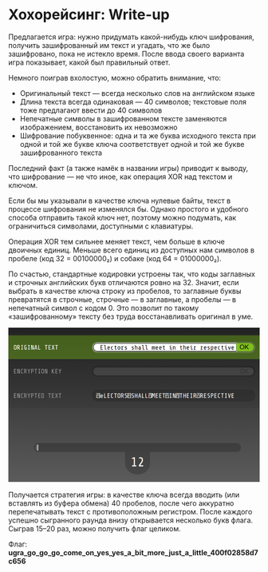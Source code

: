 # Хохорейсинг: Write-up

Предлагается игра: нужно придумать какой-нибудь ключ шифрования, получить зашифрованный им текст и угадать, что же было зашифровано, пока не истекло время. После ввода своего варианта игра показывает, какой был правильный ответ.

Немного поиграв вхолостую, можно обратить внимание, что:

* Оригинальный текст — всегда несколько слов на английском языке
* Длина текста всегда одинаковая — 40 символов; текстовые поля тоже предлагают ввести до 40 символов
* Непечатные символы в зашифрованном тексте заменяются изображением, восстановить их невозможно
* Шифрование побуквенное: одна и та же буква исходного текста при одной и той же букве ключа соответствует одной и той же букве зашифрованного текста

Последний факт (а также намёк в названии игры) приводит к выводу, что шифрование — не что иное, как операция XOR над текстом и ключом.

Если бы мы указывали в качестве ключа нулевые байты, текст в процессе шифрования не изменялся бы. Однако простого и удобного способа отправить такой ключ нет, поэтому можно подумать, как ограничиться символами, доступными с клавиатуры.

Операция XOR тем сильнее меняет текст, чем больше в ключе двоичных единиц. Меньше всего единиц из доступных нам символов в пробеле (код 32 = 00100000₂) и собаке (код 64 = 01000000₂).

По счастью, стандартные кодировки устроены так, что коды заглавных и строчных английских букв отличаются ровно на 32. Значит, если выбрать в качестве ключа строку из пробелов, то заглавные буквы превратятся в строчные, строчные — в заглавные, а пробелы — в непечатный символ с кодом 0. Это позволит по такому «зашифрованному» тексту без труда восстанавливать оригинал в уме.

![Пример шифрования с пробельным ключом](writeup/space-key.png)

Получается стратегия игры: в качестве ключа всегда вводить (или вставлять из буфера обмена) 40 пробелов, после чего аккуратно перепечатывать текст с противоположным регистром. После каждого успешно сыгранного раунда внизу открывается несколько букв флага. Сыграв 15–20 раз, можно получить флаг целиком.

Флаг: **ugra_go_go_go_come_on_yes_yes_a_bit_more_just_a_little_400f02858d7c656**
